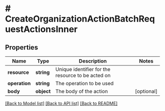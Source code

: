 # # CreateOrganizationActionBatchRequestActionsInner

## Properties

Name | Type | Description | Notes
------------ | ------------- | ------------- | -------------
**resource** | **string** | Unique identifier for the resource to be acted on |
**operation** | **string** | The operation to be used |
**body** | **object** | The body of the action | [optional]

[[Back to Model list]](../../README.md#models) [[Back to API list]](../../README.md#endpoints) [[Back to README]](../../README.md)
